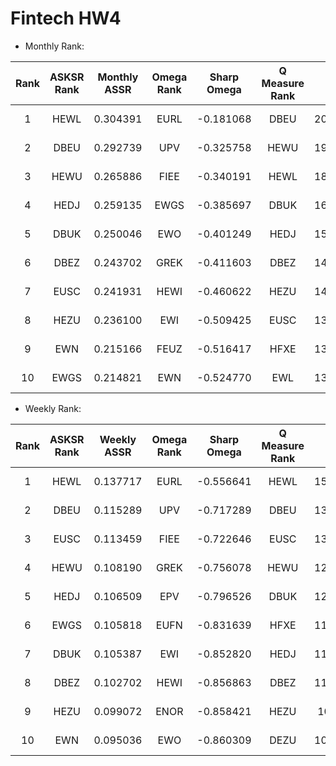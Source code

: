 # Fintech HW4
* Monthly Rank:

Rank	|ASKSR Rank	|Monthly ASSR |Omega Rank|Sharp Omega| Q Measure Rank       | Alpha Q      | Q Measure |
| :---: |:-----:| :----------:|:----------:| :-----------:|:----------:| :-----------:|:---------:|
1	|HEWL	|0.304391|EURL |-0.181068| DBEU      | 20.86801075	| 8.65E-10  |
2	|DBEU	|0.292739|UPV  |-0.325758| HEWU      | 19.23935238	| 4.41E-09  |
3	|HEWU	|0.265886|FIEE |-0.340191| HEWL      | 18.22658833	| 1.21E-08  |
4	|HEDJ	|0.259135|EWGS |-0.385697| DBUK      | 16.26000782	| 8.68E-08  |
5	|DBUK	|0.250046|EWO  |-0.401249| HEDJ      | 15.82362316	| 1.34E-07  |
6	|DBEZ	|0.243702|GREK |-0.411603| DBEZ      | 14.67394268	| 4.24E-07  |
7	|EUSC	|0.241931|HEWI |-0.460622| HEZU      | 14.01540447	| 8.19E-07  |
8	|HEZU	|0.236100|EWI  |-0.509425| EUSC      | 13.53979336	| 1.32E-06  |
9	|EWN	|0.215166|FEUZ |-0.516417| HFXE      | 13.45854733	| 1.43E-06  |
10	|EWGS	|0.214821|EWN  |-0.524770| EWL        | 13.10646259	| 2.03E-06  |

* Weekly Rank:

Rank	|ASKSR Rank	|Weekly ASSR |Omega Rank|Sharp Omega| Q Measure Rank       | Alpha Q      | Q Measure |
| :---------: |:----------:| :-----------:|:----------:| :-----------:|:----------:| :-----------:|:---------:|
1	|HEWL	|0.137717|EURL	|-0.556641| HEWL      | 15.99598118	| 1.13E-07  |
2	|DBEU	|0.115289|UPV	|-0.717289 | DBEU      | 13.77018528	| 1.05E-06  |
3	|EUSC	|0.113459|FIEE	|-0.722646| EUSC      | 13.03120647	| 2.19E-06  |
4	|HEWU	|0.108190|GREK	|-0.756078| HEWU      | 12.90673252	| 2.48E-06  |
5	|HEDJ	|0.106509|EPV	|-0.796526| DBUK      | 12.18774487	| 5.09E-06  |
6	|EWGS	|0.105818|EUFN	|-0.831639 | HFXE      | 11.77994518	| 7.66E-06  |
7	|DBUK	|0.105387|EWI	|-0.852820| HEDJ      | 11.27396923	| 1.27E-05  |
8	|DBEZ	|0.102702|HEWI	|-0.856863| DBEZ      | 11.02173275	| 1.63E-05  |
9	|HEZU	|0.099072|ENOR	|-0.858421| HEZU      | 10.4684692	  | 2.84E-05  |
10	|EWN	|0.095036|EWO	|-0.860309 | DEZU       | 10.41702412	| 2.99E-05  |

